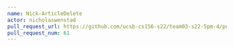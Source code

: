 ```yaml
---
name: Nick-ArticleDelete
actor: nicholaswenstad
pull_request_url: https://github.com/ucsb-cs156-s22/team03-s22-5pm-4/pull/61
pull_request_num: 61
---
```

